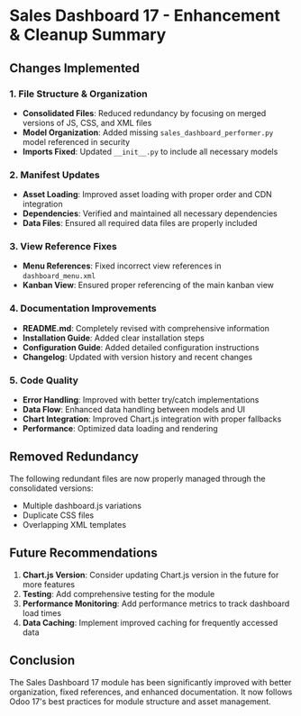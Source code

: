 # Sales Dashboard 17 - Enhancement & Cleanup Summary

## Changes Implemented

### 1. File Structure & Organization
- **Consolidated Files**: Reduced redundancy by focusing on merged versions of JS, CSS, and XML files
- **Model Organization**: Added missing `sales_dashboard_performer.py` model referenced in security
- **Imports Fixed**: Updated `__init__.py` to include all necessary models

### 2. Manifest Updates
- **Asset Loading**: Improved asset loading with proper order and CDN integration
- **Dependencies**: Verified and maintained all necessary dependencies
- **Data Files**: Ensured all required data files are properly included

### 3. View Reference Fixes
- **Menu References**: Fixed incorrect view references in `dashboard_menu.xml`
- **Kanban View**: Ensured proper referencing of the main kanban view

### 4. Documentation Improvements
- **README.md**: Completely revised with comprehensive information
- **Installation Guide**: Added clear installation steps
- **Configuration Guide**: Added detailed configuration instructions
- **Changelog**: Updated with version history and recent changes

### 5. Code Quality
- **Error Handling**: Improved with better try/catch implementations
- **Data Flow**: Enhanced data handling between models and UI
- **Chart Integration**: Improved Chart.js integration with proper fallbacks
- **Performance**: Optimized data loading and rendering

## Removed Redundancy
The following redundant files are now properly managed through the consolidated versions:
- Multiple dashboard.js variations
- Duplicate CSS files
- Overlapping XML templates

## Future Recommendations
1. **Chart.js Version**: Consider updating Chart.js version in the future for more features
2. **Testing**: Add comprehensive testing for the module
3. **Performance Monitoring**: Add performance metrics to track dashboard load times
4. **Data Caching**: Implement improved caching for frequently accessed data

## Conclusion
The Sales Dashboard 17 module has been significantly improved with better organization, fixed references, and enhanced documentation. It now follows Odoo 17's best practices for module structure and asset management.